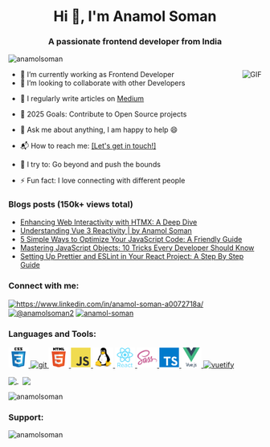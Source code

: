 <h1 align="center">Hi 👋, I'm Anamol Soman</h1>
<h3 align="center">A passionate frontend developer from India</h3>

<p align="left"> <img src="https://komarev.com/ghpvc/?username=anamolsoman&label=Profile%20views&color=0e75b6&style=flat" alt="anamolsoman" /> </p>

<img align="right" height="270px" alt="GIF" src="https://i.pinimg.com/originals/e4/26/70/e426702edf874b181aced1e2fa5c6cde.gif" />

- 🔭 I’m currently working as Frontend Developer
- 👯 I’m looking to collaborate with other Developers
<!-- - 🌱 I’m currently learning **Design Patterns** -->

- 📝 I regularly write articles on [Medium](https://medium.com/@anamolsoman2)

- 🥅 2025 Goals: Contribute to Open Source projects
- 💬 Ask me about anything, I am happy to help :smile:
- 📬 How to reach me: <a href="https://www.linkedin.com/in/anamol-soman/">[Let's get in touch!] </a>
- 🧗 I try to: Go beyond and push the bounds
- ⚡ Fun fact: I love connecting with different people

### Blogs posts (150k+ views total)

<!-- BLOG-POST-LIST:START -->
- [Enhancing Web Interactivity with HTMX: A Deep Dive](https://medium.com/design-bootcamp/enhancing-web-interactivity-with-htmx-a-deep-dive-5d1a6b4a8621?source=rss-1599f4b13dfd------2)
- [Understanding Vue 3 Reactivity | by Anamol Soman](https://medium.com/js-dojo/understanding-vue-3-reactivity-by-anamol-soman-336aaf4ac9e6?source=rss-1599f4b13dfd------2)
- [5 Simple Ways to Optimize Your JavaScript Code: A Friendly Guide](https://medium.com/design-bootcamp/5-simple-ways-to-optimize-your-javascript-code-a-friendly-guide-02ff08474a65?source=rss-1599f4b13dfd------2)
- [Mastering JavaScript Objects: 10 Tricks Every Developer Should Know](https://blog.stackademic.com/mastering-javascript-objects-10-tricks-every-developer-should-know-71c3da728310?source=rss-1599f4b13dfd------2)
- [Setting Up Prettier and ESLint in Your React Project: A Step By Step Guide](https://medium.com/@anamolsoman2/setting-up-prettier-and-eslint-in-your-react-project-a-step-by-step-guide-24fb4989b914?source=rss-1599f4b13dfd------2)
<!-- BLOG-POST-LIST:END -->

<h3 align="left">Connect with me:</h3>
<p align="left">
<a href="https://www.linkedin.com/in/anamol-soman-a0072718a/" target="blank"><img align="center" src="https://raw.githubusercontent.com/rahuldkjain/github-profile-readme-generator/master/src/images/icons/Social/linked-in-alt.svg" alt="https://www.linkedin.com/in/anamol-soman-a0072718a/" height="30" width="40" /></a>
<a href="https://medium.com/@anamolsoman2" target="blank"><img align="center" src="https://raw.githubusercontent.com/rahuldkjain/github-profile-readme-generator/master/src/images/icons/Social/medium.svg" alt="@anamolsoman2" height="30" width="40" /></a>
<a href="https://www.leetcode.com/anamol-soman" target="blank"><img align="center" src="https://raw.githubusercontent.com/rahuldkjain/github-profile-readme-generator/master/src/images/icons/Social/leet-code.svg" alt="anamol-soman" height="30" width="40" /></a>
</p>

<h3 align="left">Languages and Tools:</h3>
<p align="left"> <a href="https://www.w3schools.com/css/" target="_blank" rel="noreferrer"> <img src="https://raw.githubusercontent.com/devicons/devicon/master/icons/css3/css3-original-wordmark.svg" alt="css3" width="40" height="40"/> </a> <a href="https://git-scm.com/" target="_blank" rel="noreferrer"> <img src="https://www.vectorlogo.zone/logos/git-scm/git-scm-icon.svg" alt="git" width="40" height="40"/> </a> <a href="https://www.w3.org/html/" target="_blank" rel="noreferrer"> <img src="https://raw.githubusercontent.com/devicons/devicon/master/icons/html5/html5-original-wordmark.svg" alt="html5" width="40" height="40"/> </a> <a href="https://developer.mozilla.org/en-US/docs/Web/JavaScript" target="_blank" rel="noreferrer"> <img src="https://raw.githubusercontent.com/devicons/devicon/master/icons/javascript/javascript-original.svg" alt="javascript" width="40" height="40"/> </a> <a href="https://www.linux.org/" target="_blank" rel="noreferrer"> <img src="https://raw.githubusercontent.com/devicons/devicon/master/icons/linux/linux-original.svg" alt="linux" width="40" height="40"/> </a> <a href="https://reactjs.org/" target="_blank" rel="noreferrer"> <img src="https://raw.githubusercontent.com/devicons/devicon/master/icons/react/react-original-wordmark.svg" alt="react" width="40" height="40"/> </a> <a href="https://sass-lang.com" target="_blank" rel="noreferrer"> <img src="https://raw.githubusercontent.com/devicons/devicon/master/icons/sass/sass-original.svg" alt="sass" width="40" height="40"/> </a> <a href="https://www.typescriptlang.org/" target="_blank" rel="noreferrer"> <img src="https://raw.githubusercontent.com/devicons/devicon/master/icons/typescript/typescript-original.svg" alt="typescript" width="40" height="40"/> </a> <a href="https://vuejs.org/" target="_blank" rel="noreferrer"> <img src="https://raw.githubusercontent.com/devicons/devicon/master/icons/vuejs/vuejs-original-wordmark.svg" alt="vuejs" width="40" height="40"/> </a> <a href="https://vuetifyjs.com/en/" target="_blank" rel="noreferrer"> <img src="https://bestofjs.org/logos/vuetify.svg" alt="vuetify" width="40" height="40"/> </a> </p>

<p align="left"><a href="https://github.com/anamolsoman/github-readme-stats">
  <img height=200 align="center" src="https://github-readme-stats.vercel.app/api?username=anamolsoman" />
</a>
&nbsp;
<a href="https://github.com/anamolsoman/convoychat">
  <img height=200 align="center" src="https://github-readme-stats.vercel.app/api/top-langs?username=anamolsoman&layout=compact&langs_count=8&card_width=200" />
</a></p>
<p align="left" ><img  src="https://github-readme-streak-stats.herokuapp.com/?user=anamolsoman&card_width=464" alt="anamolsoman" /></p>

<h3 align="left">Support:</h3>
<p><a href="https://ko-fi.com/anamolsoman">
<img align="left" src="https://cdn.ko-fi.com/cdn/kofi3.png?v=3" height="50" width="210" alt="anamolsoman" /></a></p>
